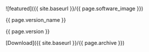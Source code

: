 ![featured]({{ site.baseurl }}/{{ page.software_image }})

{{ page.version_name }}

{{ page.version }}

[Download]({{ site.baseurl }}/{{ page.archive }})
  